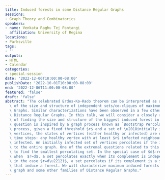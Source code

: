 ```yaml
---
title: Induced forests in some Distance Regular Graphs
sessions:
- Graph Theory and Combinatorics
speakers:
- name: Venkata Raghu Tej Pantangi
  affiliation: University of Regina
locations:
- Parksville
tags:
- ''
outputs:
- HTML
- Calendar
categories:
- special-session
date: '2022-12-06T10:00:00-08:00'
publishDate: '2022-10-01T10:00:00-08:00'
end: '2022-12-06T11:00:00-08:00'
featured: 'false'
draft: 'false'
abstract: "The celebrated Erdos-Ko-Rado theorem can be interpreted as a characterization\
  \ of the size and structure of independent sets/co-cliques of maximum size in Kneser\
  \ Graphs. Similar characterizations have been observed in a few other classes of\
  \ Distance Regular Graphs. In this talk, we will consider a closely related problem\
  \ of finding the size and structure of the biggest induced forest in a graph. This\
  \ question is inspired by a graph process known as `Bootstrap Percolation'. In this\
  \ process, given a fixed threshold $r$ and a set of \u2018initially infected\u2019\
  \ vertices, the states of vertices (either healthy or infected) are updated indiscrete\
  \ time steps: any healthy vertex with at least $r$ infected neighbours becomes itself\
  \ infected. An initially infected set of vertices percolates if the infection spreads\
  \ to the entire graph. One of the extremal questions related to this process is\
  \ to find the smallest percolating set. In the special case of $d$-regular graphs,\
  \ when  $r=d$, a set percolates exactly when its complement is independent. Meanwhile,\
  \ in the case $r=d\u22121$, a set percolates if its complement is a set of vertices\
  \ that induce a forest. We will characterize maximum induced forests in the Kneser\
  \ graph and some other families of Distance Regular Graphs."
---
```


